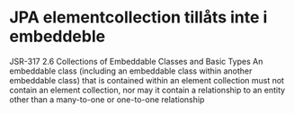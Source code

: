 # JPA elementcollection tillåts inte i embeddeble

JSR-317 2.6 Collections of Embeddable Classes and Basic Types An embeddable class (including an embeddable class within another embeddable class) that is contained within an element collection must not contain an element collection, nor may it contain a relationship to an entity other than a many-to-one or one-to-one relationship
